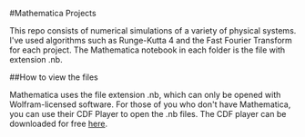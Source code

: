 #Mathematica Projects

This repo consists of numerical simulations of a variety of physical systems. I've used algorithms such as Runge-Kutta 4 and the Fast Fourier Transform for each project. The Mathematica notebook in each folder is the file with extension .nb. 

##How to view the files

Mathematica uses the file extension .nb, which can only be opened with Wolfram-licensed software. For those of you who don't have Mathematica, you can use their CDF Player to open the .nb files. The CDF player can be downloaded for free [here](http://www.wolfram.com/cdf-player/). 